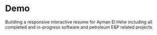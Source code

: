 # Demo

Buildling a responsive interactive resume for Ayman El Helw including all completed and in-progress software and petroleum E&P related projects